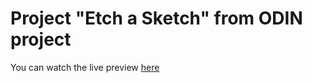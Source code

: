 # Project "Etch a Sketch" from ODIN project
You can watch the live preview [here](https://rat00lis.github.io/project-etch-a-sketch)